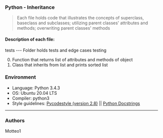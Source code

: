 ### Python - Inheritance
> Each file holds code that illustrates the concepts of superclass, baseclass and subclasses; utilizing parent classes' attributes and methods; overwriting parent classes' methods

#### Description of each file:
tests --- Folder holds tests and edge cases testing

0. Function that returns list of attributes and methods of object
1. Class that inherits from list and prints sorted list


### Environment
* Language: Python 3.4.3
* OS: Ubuntu 20.04 LTS
* Compiler: python3
* Style guidelines: [Pycodestyle (version 2.8)](https://pypi.org/project/pycodestyle/) || [Python Docstrings](http://sphinxcontrib-napoleon.readthedocs.io/en/latest/example_google.html)

***
### Authors
Motteo1
